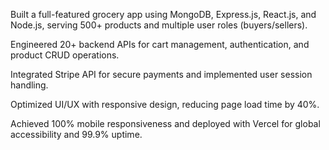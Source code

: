 Built a full-featured grocery app using MongoDB, Express.js, React.js, and Node.js, serving 500+ products and multiple user roles (buyers/sellers).

Engineered 20+ backend APIs for cart management, authentication, and product CRUD operations.

Integrated Stripe API for secure payments and implemented user session handling.

Optimized UI/UX with responsive design, reducing page load time by 40%.

Achieved 100% mobile responsiveness and deployed with Vercel for global accessibility and 99.9% uptime.

